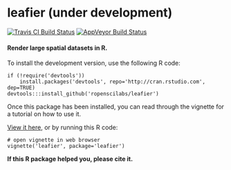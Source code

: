  leafier (under development)
============

[![Travis CI Build Status](https://travis-ci.org/jonocarroll/leafier.svg?branch=master)](https://travis-ci.org/jonocarroll/leafier)
[![AppVeyor Build Status](https://img.shields.io/appveyor/ci/jonocarroll/leafier/master.svg?label=Windows)](https://ci.appveyor.com/project/jonocarroll/leafier)

#### Render large spatial datasets in R.

To install the development version, use the following R code:

```
if (!require('devtools'))
	install.packages('devtools', repo='http://cran.rstudio.com', dep=TRUE)
devtools:::install_github('ropenscilabs/leafier')
```

Once this package has been installed, you can read through the vignette for a tutorial on how to use it.

[View it here](https://github.com/ropenscilabs/leafier/blob/master/inst/doc/leafier.pdf), or by running this R code:

```
# open vignette in web browser
vignette('leafier', package='leafier')
```

**If this R package helped you, please cite it.**



